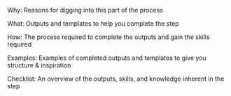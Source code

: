 Why: Reasons for digging into this part of the process

What: Outputs and templates to help you complete the step

How: The process required to complete the outputs and gain the skills required

Examples: Examples of completed outputs and templates to give you structure & inspiration

Checklist: An overview of the outputs, skills, and knowledge inherent in the step
